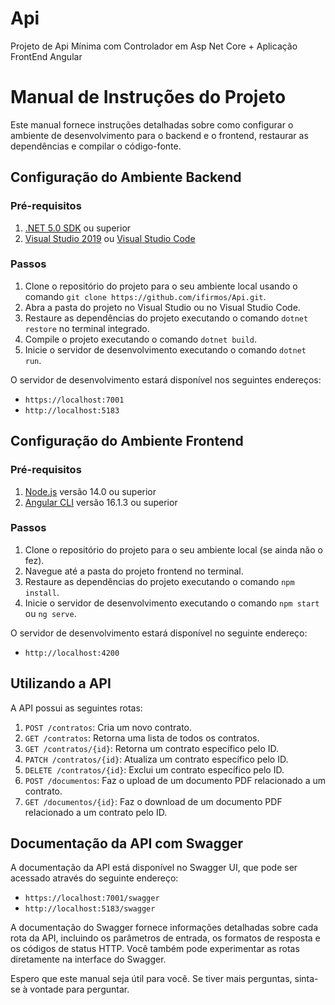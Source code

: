 # Api
Projeto de Api Mínima com Controlador em Asp Net Core + Aplicação FrontEnd Angular

# Manual de Instruções do Projeto

Este manual fornece instruções detalhadas sobre como configurar o ambiente de desenvolvimento para o backend e o frontend, restaurar as dependências e compilar o código-fonte.

## Configuração do Ambiente Backend

### Pré-requisitos

1. [.NET 5.0 SDK](https://dotnet.microsoft.com/download) ou superior
2. [Visual Studio 2019](https://visualstudio.microsoft.com/vs/) ou [Visual Studio Code](https://code.visualstudio.com/)

### Passos

1. Clone o repositório do projeto para o seu ambiente local usando o comando `git clone https://github.com/ifirmos/Api.git`.
2. Abra a pasta do projeto no Visual Studio ou no Visual Studio Code.
3. Restaure as dependências do projeto executando o comando `dotnet restore` no terminal integrado.
4. Compile o projeto executando o comando `dotnet build`.
5. Inicie o servidor de desenvolvimento executando o comando `dotnet run`.

O servidor de desenvolvimento estará disponível nos seguintes endereços:

- `https://localhost:7001`
- `http://localhost:5183`

## Configuração do Ambiente Frontend

### Pré-requisitos

1. [Node.js](https://nodejs.org/en/download/) versão 14.0 ou superior
2. [Angular CLI](https://cli.angular.io/) versão 16.1.3 ou superior

### Passos

1. Clone o repositório do projeto para o seu ambiente local (se ainda não o fez).
2. Navegue até a pasta do projeto frontend no terminal.
3. Restaure as dependências do projeto executando o comando `npm install`.
4. Inicie o servidor de desenvolvimento executando o comando `npm start` ou `ng serve`.

O servidor de desenvolvimento estará disponível no seguinte endereço:

- `http://localhost:4200`

## Utilizando a API

A API possui as seguintes rotas:

1. `POST /contratos`: Cria um novo contrato.
2. `GET /contratos`: Retorna uma lista de todos os contratos.
3. `GET /contratos/{id}`: Retorna um contrato específico pelo ID.
4. `PATCH /contratos/{id}`: Atualiza um contrato específico pelo ID.
5. `DELETE /contratos/{id}`: Exclui um contrato específico pelo ID.
6. `POST /documentos`: Faz o upload de um documento PDF relacionado a um contrato.
7. `GET /documentos/{id}`: Faz o download de um documento PDF relacionado a um contrato pelo ID.

## Documentação da API com Swagger

A documentação da API está disponível no Swagger UI, que pode ser acessado através do seguinte endereço:

- `https://localhost:7001/swagger`
- `http://localhost:5183/swagger`

A documentação do Swagger fornece informações detalhadas sobre cada rota da API, incluindo os parâmetros de entrada, os formatos de resposta e os códigos de status HTTP. Você também pode experimentar as rotas diretamente na interface do Swagger.

Espero que este manual seja útil para você. Se tiver mais perguntas, sinta-se à vontade para perguntar.